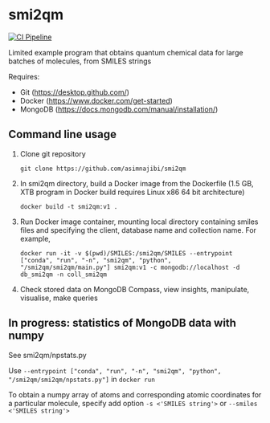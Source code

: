 # smi2qm
[![CI Pipeline](https://github.com/asimnajibi/smi2qm/actions/workflows/ci.yaml/badge.svg)](https://github.com/asimnajibi/smi2qm/actions/workflows/ci.yaml)

Limited example program that obtains quantum chemical data for large batches of molecules, from SMILES strings

Requires:
- Git (https://desktop.github.com/)
- Docker (https://www.docker.com/get-started)
- MongoDB (https://docs.mongodb.com/manual/installation/)

## Command line usage
1. Clone git repository

   ```git clone https://github.com/asimnajibi/smi2qm```

2. In smi2qm directory, build a Docker image from the Dockerfile (1.5 GB, XTB program in Docker build requires Linux x86 64 bit architecture)

   ```docker build -t smi2qm:v1 .```

3. Run Docker image container, mounting local directory containing smiles files and specifying the client, database name and collection name. For example,

   ```docker run -it -v $(pwd)/SMILES:/smi2qm/SMILES --entrypoint ["conda", "run", "-n", "smi2qm", "python", "/smi2qm/smi2qm/main.py"] smi2qm:v1 -c mongodb://localhost -d db_smi2qm -n coll_smi2qm```

4. Check stored data on MongoDB Compass, view insights, manipulate, visualise, make queries

## In progress: statistics of MongoDB data with numpy
See smi2qm/npstats.py

Use ```--entrypoint ["conda", "run", "-n", "smi2qm", "python", "/smi2qm/smi2qm/npstats.py"]``` in ```docker run```

To obtain a numpy array of atoms and corresponding atomic coordinates for a particular molecule, specify add option ```-s <'SMILES string'>``` or ```--smiles <'SMILES string'>```
